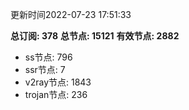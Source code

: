 更新时间2022-07-23 17:51:33

**总订阅: 378**
**总节点: 15121**
**有效节点: 2882**
- ss节点: 796
- ssr节点: 7
- v2ray节点: 1843
- trojan节点: 236
